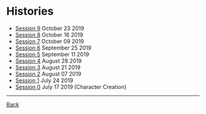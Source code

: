 # Histories
- [Session 9](Session009.md) October 23 2019
- [Session 8](Session008.md) October 16 2019
- [Session 7](Session007.md) October 09 2019
- [Session 6](Session006.md) September 25 2019
- [Session 5](Session005.md) September 11 2019
- [Session 4](Session004.md) August 28 2019
- [Session 3](Session003.md) August 21 2019
- [Session 2](Session002.md) August 07 2019
- [Session 1](Session001.md) July 24 2019
- [Session 0](Session000.md) July 17 2019 (Character Creation)

---
[Back](../TheEyesOfTheBeholder)
